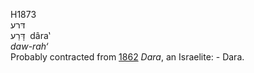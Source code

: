 H1873  
דּרע  
דָּרַע ‎ dâra‛  
*daw-rah‘*  
Probably contracted from [1862](h1862) *Dara*, an Israelite: - Dara.  
